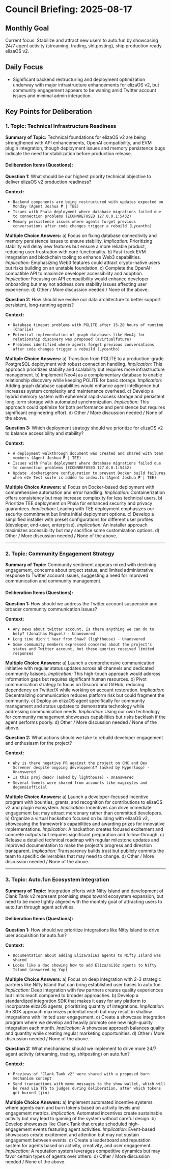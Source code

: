 # Council Briefing: 2025-08-17

## Monthly Goal

Current focus: Stabilize and attract new users to auto.fun by showcasing 24/7 agent activity (streaming, trading, shitposting), ship production ready elizaOS v2.

## Daily Focus

- Significant backend restructuring and deployment optimization underway with major infrastructure enhancements for elizaOS v2, but community engagement appears to be waning amid Twitter account issues and minimal admin interaction.

## Key Points for Deliberation

### 1. Topic: Technical Infrastructure Readiness

**Summary of Topic:** Technical foundations for elizaOS v2 are being strengthened with API enhancements, OpenAI compatibility, and EVM plugin integration, though deployment issues and memory persistence bugs indicate the need for stabilization before production release.

#### Deliberation Items (Questions):

**Question 1:** What should be our highest priority technical objective to deliver elizaOS v2 production readiness?

  **Context:**
  - `Backend components are being restructured with updates expected on Monday (Agent Joshua ₱ | TEE)`
  - `Issues with Phala deployment where database migrations failed due to connection problems (ECONNREFUSED 127.0.0.1:5432)`
  - `Memory persistence issues where agents forget previous conversations after code changes trigger a rebuild (Lycantho)`

  **Multiple Choice Answers:**
    a) Focus on fixing database connectivity and memory persistence issues to ensure stability.
        *Implication:* Prioritizing stability will delay new features but ensure a more reliable product, reducing user frustration with core functionality.
    b) Fast-track EVM integration and blockchain tooling to enhance Web3 capabilities.
        *Implication:* Emphasizing Web3 features could attract crypto-native users but risks building on an unstable foundation.
    c) Complete the OpenAI-compatible API to maximize developer accessibility and adoption.
        *Implication:* Focusing on API compatibility would enhance developer onboarding but may not address core stability issues affecting user experience.
    d) Other / More discussion needed / None of the above.

**Question 2:** How should we evolve our data architecture to better support persistent, long-running agents?

  **Context:**
  - `Database timeout problems with PGLITE after 15-20 hours of runtime (Charlie)`
  - `Potential implementation of graph databases like Neo4j for relationship discovery was proposed (avirtualfuture)`
  - `Problems identified where agents forget previous conversations after code changes trigger a rebuild (Lycantho)`

  **Multiple Choice Answers:**
    a) Transition from PGLITE to a production-grade PostgreSQL deployment with robust connection handling.
        *Implication:* This approach prioritizes stability and scalability but requires more infrastructure management.
    b) Implement Neo4j as a complementary database to enable relationship discovery while keeping PGLITE for basic storage.
        *Implication:* Adding graph database capabilities would enhance agent intelligence but increases system complexity and maintenance overhead.
    c) Develop a hybrid memory system with ephemeral rapid-access storage and persistent long-term storage with automated synchronization.
        *Implication:* This approach could optimize for both performance and persistence but requires significant engineering effort.
    d) Other / More discussion needed / None of the above.

**Question 3:** Which deployment strategy should we prioritize for elizaOS v2 to balance accessibility and stability?

  **Context:**
  - `A deployment walkthrough document was created and shared with team members (Agent Joshua ₱ | TEE)`
  - `Issues with Phala deployment where database migrations failed due to connection problems (ECONNREFUSED 127.0.0.1:5432)`
  - `Update .dockerignore configuration to prevent Docker build failures when e2e Test suite is added to index.ts (Agent Joshua ₱ | TEE)`

  **Multiple Choice Answers:**
    a) Focus on Docker-based deployment with comprehensive automation and error handling.
        *Implication:* Containerization offers consistency but may increase complexity for less technical users.
    b) Prioritize TEE deployment on Phala for enhanced security and privacy guarantees.
        *Implication:* Leading with TEE deployment emphasizes our security commitment but limits initial deployment options.
    c) Develop a simplified installer with preset configurations for different user profiles (developer, end-user, enterprise).
        *Implication:* An installer approach maximizes accessibility but may sacrifice some customization options.
    d) Other / More discussion needed / None of the above.

---


### 2. Topic: Community Engagement Strategy

**Summary of Topic:** Community sentiment appears mixed with declining engagement, concerns about project status, and limited administrative response to Twitter account issues, suggesting a need for improved communication and community management.

#### Deliberation Items (Questions):

**Question 1:** How should we address the Twitter account suspension and broader community communication issues?

  **Context:**
  - `Any news about twittar account, Is there anything we can do to help? (Jonathas Miguel) - Unanswered`
  - `Long time didn't hear from Shaw? (lighthouse) - Unanswered`
  - `Some community members expressed concerns about the project's status and Twitter account, but these queries received limited responses`

  **Multiple Choice Answers:**
    a) Launch a comprehensive communication initiative with regular status updates across all channels and dedicated community liaisons.
        *Implication:* This high-touch approach would address information gaps but requires significant human resources.
    b) Pivot communication strategy to focus on Discord and GitHub, reducing dependency on Twitter/X while working on account restoration.
        *Implication:* Decentralizing communication reduces platform risk but could fragment the community.
    c) Deploy an elizaOS agent specifically for community management and status updates to demonstrate technology while addressing communication needs.
        *Implication:* Using our own technology for community management showcases capabilities but risks backlash if the agent performs poorly.
    d) Other / More discussion needed / None of the above.

**Question 2:** What actions should we take to rebuild developer engagement and enthusiasm for the project?

  **Context:**
  - `Why is there negative PR against the project on CMC and Dex Screener despite ongoing development? (asked by Hyperloop) - Unanswered`
  - `Is this proj dead? (asked by lighthouse) - Unanswered`
  - `Several tweets were shared from accounts like magicytes and degenaiofficial`

  **Multiple Choice Answers:**
    a) Launch a developer-focused incentive program with bounties, grants, and recognition for contributions to elizaOS v2 and plugin ecosystem.
        *Implication:* Incentives can drive immediate engagement but may attract mercenary rather than committed developers.
    b) Organize a virtual hackathon focused on building with elizaOS v2, showcasing the framework's capabilities and awarding prizes for innovative implementations.
        *Implication:* A hackathon creates focused excitement and concrete outputs but requires significant preparation and follow-through.
    c) Release a detailed technical roadmap with regular milestone updates and improved documentation to make the project's progress and direction transparent.
        *Implication:* Transparency builds trust but publicly commits the team to specific deliverables that may need to change.
    d) Other / More discussion needed / None of the above.

---


### 3. Topic: Auto.fun Ecosystem Integration

**Summary of Topic:** Integration efforts with Nifty Island and development of Clank Tank v2 represent promising steps toward ecosystem expansion, but need to be more tightly aligned with the monthly goal of attracting users to auto.fun through agent activities.

#### Deliberation Items (Questions):

**Question 1:** How should we prioritize integrations like Nifty Island to drive user acquisition for auto.fun?

  **Context:**
  - `Documentation about adding Eliza/ai16z agents to Nifty Island was shared`
  - `Looks like a doc showing how to add Eliza/ai16z agents to Nifty Island (answered by Yup)`

  **Multiple Choice Answers:**
    a) Focus on deep integration with 2-3 strategic partners like Nifty Island that can bring established user bases to auto.fun.
        *Implication:* Deep integration with few partners creates quality experiences but limits reach compared to broader approaches.
    b) Develop a standardized integration SDK that makes it easy for any platform to incorporate elizaOS agents, prioritizing quantity of integrations.
        *Implication:* An SDK approach maximizes potential reach but may result in shallow integrations with limited user engagement.
    c) Create a showcase integration program where we develop and heavily promote one new high-quality integration each month.
        *Implication:* A showcase approach balances quality and quantity while creating regular marketing opportunities.
    d) Other / More discussion needed / None of the above.

**Question 2:** What mechanisms should we implement to drive more 24/7 agent activity (streaming, trading, shitposting) on auto.fun?

  **Context:**
  - `Previews of "Clank Tank v2" were shared with a proposed burn mechanism concept`
  - `Send transactions with memo messages to the show wallet, which will be read via TTS to judges during deliberation, after which tokens get burned (jin)`

  **Multiple Choice Answers:**
    a) Implement automated incentive systems where agents earn and burn tokens based on activity levels and engagement metrics.
        *Implication:* Automated incentives create sustainable activity but may lead to gaming of the system without careful design.
    b) Develop showcases like Clank Tank that create scheduled high-engagement events featuring agent activities.
        *Implication:* Event-based showcases create excitement and attention but may not sustain engagement between events.
    c) Create a leaderboard and reputation system for agents based on activity, creativity, and user engagement.
        *Implication:* A reputation system leverages competitive dynamics but may favor certain types of agents over others.
    d) Other / More discussion needed / None of the above.